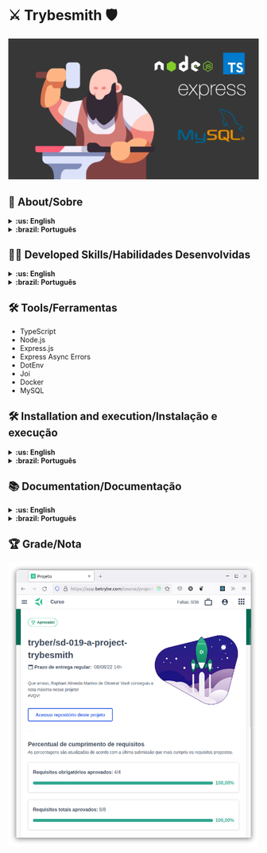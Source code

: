 # :crossed_swords: Trybesmith :shield:

![cover](./cover.png)

## :page_with_curl: About/Sobre

<details>
  <summary markdown="span"><strong>:us: English</strong></summary><br />

TypeScriot, Node.js and Express.js project developed by [Raphael Martins](https://www.linkedin.com/in/raphaelameidamartins/) at the end of Unit 26 ([Back-end Development Module](https://github.com/raphaelalmeidamartins/trybe_exercicios/tree/main/3_Desenvolvimento-Back-end)) of Trybe's Web Development course. I was approved with 100% of the mandatory and optional requirements met.

We had to create a RESTful API using MSC (Model-Service-Controller) architecture using TypeScript and a MySQL database. It's an API for a mevieval items store.
<br />
</details>

<details>
  <summary markdown="span"><strong>:brazil: Português</strong></summary><br />

Projeto de TypeScript, Node.js e Express.js desenvolvido por [Raphael Martins](https://www.linkedin.com/in/raphaelameidamartins/) ao final do Bloco 26 ([Módulo Desenvolvimento Back-end](https://github.com/raphaelalmeidamartins/trybe_exercicios/tree/main/3_Desenvolvimento-Back-end)) do curso de Desenvolvimento Web da Trybe. Fui aprovado com 100% dos requisitos obrigatórios e opcionais atingidos.

Tivemos que criar uma API RESTful usando a arquitetura MSC (Model-Service-Controller) utilizando TypeScript e banco de dados MySQL. É uma API de uma loja de itens medievais.
<br />
</details>

## :man_technologist: Developed Skills/Habilidades Desenvolvidas

<details>
  <summary markdown="span"><strong>:us: English</strong></summary><br />

* Create an Express.js application
* Create a RESTful API using MSC (Model-Service-Controller) architecture
* Validate requests' data with the Joi library
* Create an application using TypeScript
* Use TypeScript features such as Type Aliases, Generics, Interfaces, and more.
<br />
</details>

<details>
  <summary markdown="span"><strong>:brazil: Português</strong></summary><br />

* Criar uma aplicação Express.js
* Criar uma API RESTful usando arquitetura MSC (Model-Service-Controller)
* Validar dados das requisições com a biblioteca Joi
* Criar uma aplicação utilizando TypeScript
* Utilizar recursos do TypeScript como Type Aliases, Generics, Interfaces, entre outros.
<br />
</details>

## :hammer_and_wrench: Tools/Ferramentas

* TypeScript
* Node.js
* Express.js
* Express Async Errors
* DotEnv
* Joi
* Docker
* MySQL

## :hammer_and_wrench: Installation and execution/Instalação e execução

<details>
  <summary markdown="span"><strong>:us: English</strong></summary><br />

To run this application you need to have **Git**, **Docker** and **Docker Compose** installed on your machine. Docker Compose needs to be at **1.29** version or superior.

### 1 - Clone the repository
```sh
git clone git@github.com:raphaelalmeidamartins/trybesmith.git
```

### 2 - Run the containers by running the command below in the application folder
```sh
docker-compose up -d --buid
```

### 3 - Run the SQL Script to create the database

Connect to the MySQL server running on the 3306 port using a MySQL client of your choice. With the following credentials:

* host: `db`
* user: `root`
* password: `password`

Then, in the client, run the script in the `Trybesmith.sql` file.

### 4 - Run this command to attach the container to your terminal
```sh
docker exec -it trybesmith bash
```

### 5 - On the attached container, install the dependencies and run the application

Install the dependencies:
```sh
npm install
```

Run the application:
```sh
npm start
```

### 6 - Access the documentation and make requests to the server running on the port 3000

Access the route http://localhost:3000/docs/en to see the English documentation and try the API. If you prefer, you can use a HTTP requests client of your choice (Insomnia, Thunder Client, etc) to make requests.

<br />
</details>

<details>
  <summary markdown="span"><strong>:brazil: Português</strong></summary><br />

Para rodar está aplicação é necessário ter **Git**, **Docker** e o **Docker Compose** instalados no seu computador. O Docker Compose precisa estar na versão **1.29** ou superior.

### 1 - Clone o repositório
```sh
git clone git@github.com:raphaelalmeidamartins/trybesmith.git
```

### 2 - Rode os containers executando o comando abaixo na pasta raiz da aplicação
```sh
docker-compose up -d --build
```

### 3 - Execute o script SQL para criar o banco de dados

Conecte ao servidor MySQL rodando na porta 3306 usando um cliente MySQL de sua preferência. Utilize as seguintes credenciais:

* host: `db`
* user: `root`
* password: `password`

Então, no cliente, rode o script que está no arquivo `Trybesmith.sql`.

### 4 - Rode o comando para abrir o terminal do container trybesmith
```sh
docker exec -it trybesmith bash
```

### 5 - No terminal do container, installe as dependências e execute a aplicação

Instalando dependências:
```sh
npm install
```

Executando aplicação:
```sh
npm start
```

### 6 - Acesse a documentação e faça requisições para o servidor aberto na porta 3000

Acesse a rota http://localhost:3000/docs/br para acessar a documentação em português e testar a API. Se preferir, utilize um cliente de requisições HTTP de sua preferência (Insomnia, Thunder Client, etc) para fazer as requisições.
<br />
</details>

## :books: Documentation/Documentação

<details>
  <summary markdown="span"><strong>:us: English</strong></summary><br />

With the application running, enter the http://localhost:3000/docs/en route on your browser to see the English documentation.
<br />
</details>

<details>
  <summary markdown="span"><strong>:brazil: Português</strong></summary><br />

Com a aplicação em execução, acesse a rota http://localhost:3000/docs/br no navegador para ver a documentação em português.
<br />
</details>

## :trophy: Grade/Nota

![My grade of the project - Minha nota no projeto](./nota2.png)
